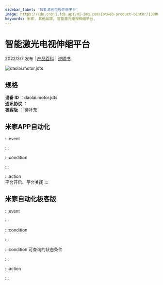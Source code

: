 ```yaml
---
sidebar_label: '智能激光电视伸缩平台'
image: https://cdn.cnbj1.fds.api.mi-img.com/iotweb-product-center/13008dadf8022ddb8fda0031e777d3e2_1628826801258.png?GalaxyAccessKeyId=AKVGLQWBOVIRQ3XLEW&Expires=9223372036854775807&Signature=XUxWeZyLuVdEgWqGtNa6QmHFed0=
keywords: 米家, 其他品牌, 智能激光电视伸缩平台, 
---
```

# 智能激光电视伸缩平台

2022/3/7 发布 | [产品百科](https://home.mi.com/webapp/content/baike/product/index.html?model=daolai.motor.jdts/) | [说明书](https://home.mi.com/views/introduction.html?model=daolai.motor.jdts&region=cn)

![daolai.motor.jdts](https://cdn.cnbj1.fds.api.mi-img.com/iotweb-product-center/13008dadf8022ddb8fda0031e777d3e2_1628826801258.png?GalaxyAccessKeyId=AKVGLQWBOVIRQ3XLEW&Expires=9223372036854775807&Signature=XUxWeZyLuVdEgWqGtNa6QmHFed0=)

## 规格  
> 
**设备 ID** ：daolai.motor.jdts  
**通讯协议** ：  
**极客版**  ： 待补充 


## 米家APP自动化  

:::event  

:::

:::condition  

:::

:::action   
平台开启、平台关闭
:::

## 米家自动化极客版  

:::event  

:::

:::condition  

:::

:::condition 可查询的状态条件  

:::

:::action  

:::

        
